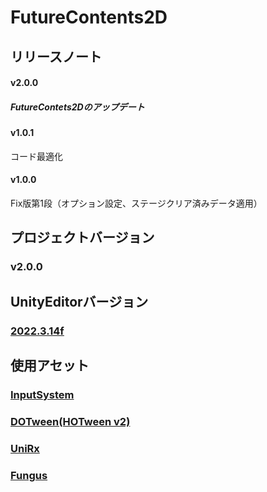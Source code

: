 # FutureContents2D
## リリースノート
#### v2.0.0
##### FutureContets2Dのアップデート
#### v1.0.1
コード最適化
#### v1.0.0
Fix版第1段（オプション設定、ステージクリア済みデータ適用）
## プロジェクトバージョン
### v2.0.0
## UnityEditorバージョン
### [2022.3.14f](https://unity.com/ja/releases/editor/whats-new/2021.3.14)
## 使用アセット
### [InputSystem](https://forpro.unity3d.jp/unity_pro_tips/2021/05/20/1957/)
### [DOTween(HOTween v2)](https://assetstore.unity.com/packages/tools/animation/dotween-hotween-v2-27676)
### [UniRx](https://kingmo.jp/kumonos/unirx-unitask-upm-import/)
### [Fungus](https://github.com/snozbot/fungus/releases)
